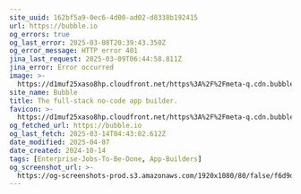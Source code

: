 ```yaml
---
site_uuid: 162bf5a9-0ec6-4d00-ad02-d8338b192415
url: https://bubble.io
og_errors: true
og_last_error: 2025-03-08T20:39:43.350Z
og_error_message: HTTP error 401
jina_last_request: 2025-03-09T06:44:58.811Z
jina_error: Error occurred
image: >-
  https://d1muf25xaso8hp.cloudfront.net/https%3A%2F%2Fmeta-q.cdn.bubble.io%2Ff1740773255881x194841547134159100%2FIMG_9775.png?w=&h=&auto=compress&dpr=1&fit=max
site_name: Bubble
title: The full-stack no-code app builder.
favicon: >-
  https://d1muf25xaso8hp.cloudfront.net/https%3A%2F%2Fmeta-q.cdn.bubble.io%2Ff1530294839424x143528842134401200%2FIcon-no-clearspace.png?w=128&h=&auto=compress&dpr=1&fit=max
og_fetched_url: https://bubble.io
og_last_fetch: 2025-03-14T04:43:02.612Z
date_modified: 2025-04-07
date_created: 2024-10-14
tags: [Enterprise-Jobs-To-Be-Done, App-Builders]
og_screenshot_url: >-
  https://og-screenshots-prod.s3.amazonaws.com/1920x1080/80/false/f6d9d55e515253b97e4fbd607750653904ebce1852e538d5c9515c229ae262dd.jpeg
---
```


